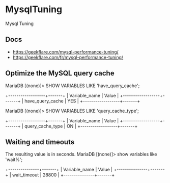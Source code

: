 # MysqlTuning
Mysql Tuning


## Docs
- https://geekflare.com/mysql-performance-tuning/
- https://geekflare.com/fr/mysql-performance-tuning/


## Optimize the MySQL query cache

MariaDB [(none)]> SHOW VARIABLES LIKE 'have_query_cache';

+------------------+-------+
| Variable_name    | Value |
+------------------+-------+
| have_query_cache | YES   |
+------------------+-------+


MariaDB [(none)]> SHOW VARIABLES LIKE 'query_cache_type';

+------------------+-------+
| Variable_name    | Value |
+------------------+-------+
| query_cache_type | ON    |
+------------------+-------+



## Waiting and timeouts

The resulting value is in seconds.
MariaDB [(none)]> show variables like 'wait%';

+---------------+-------+
| Variable_name | Value |
+---------------+-------+
| wait_timeout  | 28800 |
+---------------+-------+
